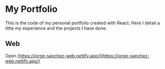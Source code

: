 # My Portfolio

This is the code of my personal portfolio created with React. Here I detail a little my experience and the projects I have done.
## Web

Open [https://jorge-sanchez-web.netlify.app/](https://jorge-sanchez-web.netlify.app/)
